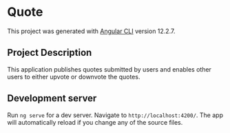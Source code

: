 # Quote
This project was generated with [Angular CLI](https://github.com/angular/angular-cli) version 12.2.7.
## Project Description
This application publishes quotes submitted by users and enables other users to either upvote or downvote the quotes.
## Development server

Run `ng serve` for a dev server. Navigate to `http://localhost:4200/`. The app will automatically reload if you change any of the source files.
